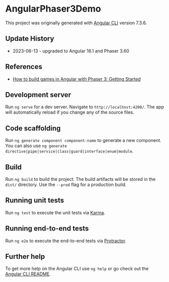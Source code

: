 # AngularPhaser3Demo

This project was originally generated with [Angular CLI](https://github.com/angular/angular-cli) version 7.3.6.

## Update History
* 2023-06-13 - upgraded to Angular 16.1 and Phaser 3.60

## References
* [How to build games in Angular with Phaser 3: Getting Started](https://grimcodes.com/how-to-build-games-in-angular-with-phaser-3-getting-started/)
## Development server

Run `ng serve` for a dev server. Navigate to `http://localhost:4200/`. The app will automatically reload if you change any of the source files.

## Code scaffolding

Run `ng generate component component-name` to generate a new component. You can also use `ng generate directive|pipe|service|class|guard|interface|enum|module`.

## Build

Run `ng build` to build the project. The build artifacts will be stored in the `dist/` directory. Use the `--prod` flag for a production build.

## Running unit tests

Run `ng test` to execute the unit tests via [Karma](https://karma-runner.github.io).

## Running end-to-end tests

Run `ng e2e` to execute the end-to-end tests via [Protractor](http://www.protractortest.org/).

## Further help

To get more help on the Angular CLI use `ng help` or go check out the [Angular CLI README](https://github.com/angular/angular-cli/blob/master/README.md).
